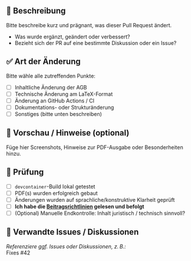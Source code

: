 ## 📄 Beschreibung

Bitte beschreibe kurz und prägnant, was dieser Pull Request ändert.

- Was wurde ergänzt, geändert oder verbessert?
- Bezieht sich der PR auf eine bestimmte Diskussion oder ein Issue?

## ✅ Art der Änderung

Bitte wähle alle zutreffenden Punkte:

- [ ] Inhaltliche Änderung der AGB
- [ ] Technische Änderung am LaTeX-Format
- [ ] Änderung an GitHub Actions / CI
- [ ] Dokumentations- oder Strukturänderung
- [ ] Sonstiges (bitte unten beschreiben)

## 📸 Vorschau / Hinweise (optional)

Füge hier Screenshots, Hinweise zur PDF-Ausgabe oder Besonderheiten hinzu.

## 🧪 Prüfung

- [ ] `devcontainer`-Build lokal getestet
- [ ] PDF(s) wurden erfolgreich gebaut
- [ ] Änderungen wurden auf sprachliche/konstruktive Klarheit geprüft
- [ ] **Ich habe die [Beitragsrichtlinien](CONTRIBUTING.md) gelesen und befolgt**
- [ ] (Optional) Manuelle Endkontrolle: Inhalt juristisch / technisch sinnvoll?

## 📎 Verwandte Issues / Diskussionen

_Referenziere ggf. Issues oder Diskussionen, z. B.:_  
Fixes #42